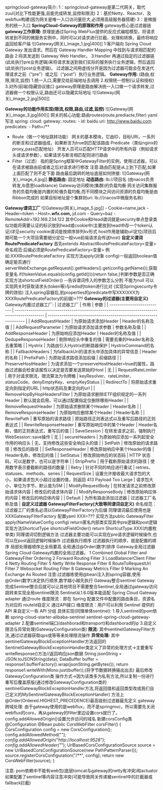 springcloud-gateway简介:
	1：springcloud-gateway是第二代网关，取代zuul(对比下性能更强,且能完成转发,监控和限流)
	2：基於Netty、Reactor、及webflux构建(因为网关是唯一入口访问量巨大,必须用高级服务器搭建)
	3：是微服务的统一入口
**SpringCloud-Gateway的原理和作用**
	gateway核心是过滤器链
	**gateway工作原理:**
		原理是通过Spring WebFlux提供的反应式编程模型，将请求转发到不同的微服务实例中，同时可以对请求进行拦截、处理和转换，最终将响应返回给客户端
		![[Gateway(网关)_image_1.jpg|400]]
		1:客户端向 Spring Cloud Gateway 发出请求。然后在 Gateway Handler Mapping 中找到与请求相匹配的路由
		2:将其发送到 Gateway Web Handler。
		3:Handler 再通过指定的过滤器链(此处执行pre业务逻辑)来将请求发送到我们实际的服务执行业务逻辑，然后返回(此处执行post业务逻辑)。
		过滤器之间用虚线分开是因为过滤器可能会在发送代理请求之前（“pre”）或之后（“post”）执行业务逻辑。
	**Gateway作用:**
		(路由,权限,限流,监控)
		1.统一入口,需要交给前端地址去调用
		2.权限统一控制(认证和授权)
		3.对外(前端)隐藏协议接口
		gateway原理是路由解决统一入口做一个请求转发,过滤器做一个权限认证,路由还可以隐藏实际地址
	![[Gateway(网关)_image_2.jpg|500]]




**Gateway的功能作用实现(限流,权限,路由,过滤,监控)**
![[Gateway(网关)_image_3.jpg|600]]
网关的核心功能:路由routes(route,prediacte,filter)
yaml写法
	spring:
	  cloud:
	    gateway:
	      routes:
	      \- id: baidu
	         uri: http://www.baidu.com
	         predicates:
	         - Path=/**
-   Route（做一个地址跳转功能）
网关的基本模块，它由ID，目标URI，一系列的断言和过滤器组成，如果断言为true则匹配该路由
Predicate（类似nginx的proxy_pass匹配地址）
开发人员可以匹配HTTP请求中的所有内容（例如请求头或请求参数），如果请求与断言相匹配则进行路由
-   Filter（过滤）
指的是Spring框架中GatewayFilter的实例，使用过滤器，可以在请求被路由前或者之后对请求进行修改
注意:路由匹配是从上到下匹配,如果上面匹配了则不走下面
路由最后跳转的地址底层如何拼接:
![[Gateway(网关)_image_4.jpg]]
**静态路由:** 固定地址
**动态路由:** lb://项目名 (由nacos负责转发,lb意思loadblance)
Gateway访问模块(集群)的负载均衡
网关访问集群服务的负载均衡是内置的轮循负载均衡,而不同模块之间访问资源的负载均衡是由Ribbon完成的
如果目标地址是个集群则uri: lb://(nacos中微服务名称)

**Gateway谓词工厂**
	![[Gateway(网关)_image_5.jpg]]
	- Cookie=name,jack
	- Header=token
	- Host=**.wfx.com,**.jd.com
	- Query=baz
	- RemoteAddr=192.168.234.122
	其中Cookie和Head谓词就是security单点登录类似功能将需要认证的标识放到head或cookie中(主要放到head中存一个token认证)详见security
	cookie谓词是按顺序排列kv形式
	host作用是辅助url定位(项目后期可能一个大项目需要细分定位一般vue前端请求会传送host)
	**自定义谓词RoutePredicateFactory**
		首先extends AbstractRoutePredicateFactory<变量>
		命名规范:后缀必须是RoutePredicateFactory<变量>
		例如:XXXRoutePredicateFactory
		实现方法apply(对象 config)一般返回boolean值确定能否通行
		serverWebExchange.getRequest().getHeaders().get(config.getName());获取变量名
		if(!tokenValue.equals(config.getId())){return false;}判断参数是否正确
		实现方法shortcutFieldOrder() --告诉谓词传入的参数怎么分割 不能为null
		可以实现网关时获取请求头(token等)与redis的token进行比对
		(实现Springsecurity令牌的效验)
		注入spring容器后,到properties的predicate中写XXX(XXX为XXXRoutePredicateFactory的前缀)=???
**Gateway的过滤器(主要用自定义)**
Gateway内置过滤器工厂:
	| 过滤器工厂                  | 作用                                                                                          | 参数                                                               |
	| --------------------------- | --------------------------------------------------------------------------------------------- | ------------------------------------------------------------------ |
	| AddRequestHeader            | 为原始请求添加Header                                                                          | Header的名称及值                                                   |
	| AddRequestParameter         | 为原始请求添加请求参数                                                                        | 参数名称及值                                                       |
	| AddResponseHeader           | 为原始响应添加Header                                                                          | Header的名称及值                                                   |
	| DedupeResponseHeader        | 剔除响应头中重复的值                                                                          | 需要去重的Header名称及去重策略                                     |
	| Hystrix                     | 为路由引入Hystrix的断路器保护                                                                 | HystrixCommand的名称                                               |
	| FallbackHeaders             | 为fallbackUri的请求头中添加具体的异常信息                                                     | Header的名称                                                       |
	| PrefixPath                  | 为原始请求路径添加前缀                                                                        | 前缀路径                                                           |
	| PreserveHostHeader          | 为请求添加一个preserveHostHeader=true的属性，路由过滤器会检查该属性以决定是否要发送原始的Host | 无                                                                 |
	| RequestRateLimiter          | 用于对请求限流，限流算法为令牌桶                                                              | keyResolver、rateLimiter、statusCode、denyEmptyKey、emptyKeyStatus |
	| RedirectTo                  | 将原始请求重定向到指定的URL                                                                   | http状态码及重定向的url                                            |
	| RemoveHopByHopHeadersFilter | 为原始请求删除IETF组织规定的一系列Header                                                      | 默认就会启用，可以通过配置指定仅删除哪些Header                     |
	| RemoveRequestHeader         | 为原始请求删除某个Header                                                                      | Header名称                                                         |
	| RemoveResponseHeader        | 为原始响应删除某个Header                                                                      | Header名称                                                         |
	| RewritePath                 | 重写原始的请求路径                                                                            | 原始路径正则表达式以及重写后路径的正则表达式                       |
	| RewriteResponseHeader       | 重写原始响应中的某个Header                                                                    | Header名称，值的正则表达式，重写后的值                             |
	| SaveSession                 | 在转发请求之前，强制执行WebSession::save操作                                                  | 无                                                                 |
	| secureHeaders               | 为原始响应添加一系列起安全作用的响应头                                                        | 无，支持修改这些安全响应头的值                                     |
	| SetPath                     | 修改原始的请求路径                                                                            | 修改后的路径                                                       |
	| SetResponseHeader           | 修改原始响应中某个Header的值                                                                  | Header名称，修改后的值                                             |
	| SetStatus                   | 修改原始响应的状态码                                                                          | HTTP 状态码，可以是数字，也可以是字符串                            |
	| StripPrefix                 | 用于截断原始请求的路径                                                                        | 使用数字表示要截断的路径的数量                                     |
	| Retry                       | 针对不同的响应进行重试                                                                        | retries、statuses、methods、series                                 |
	| RequestSize                 | 设置允许接收最大请求包的大小。如果请求包大小超过设置的值，则返回 413 Payload Too Large        | 请求包大小，单位为字节，默认值为5M                                 |
	| ModifyRequestBody           | 在转发请求之前修改原始请求体内容                                                              | 修改后的请求体内容                                                 |
	| ModifyResponseBody          | 修改原始响应体的内容                                                                          | 修改后的响应体内容                                                 |
	| Default                     | 为所有路由添加过滤器                                                                          | 过滤器工厂名称及值                                                 |
**自定义过滤器 GatewayFilterFactory(大致等同谓词自定义)**
	命名规范：过滤器工厂的类名必须以GatewayFilterFactory为后缀 同理谓词最后使用也是XXXGatewayFilterFactory
	配置yaml XXX=???
	实现方法public GatewayFilter apply(NameValueConfig config) return匿名内部类实现其中pre逻辑和post逻辑
	实现方法ShortcutType shortcutFieldOrder()
	return ShortcutType.XXX(内置枚举类)
	同理谓词切割逻辑方法
	过滤器主要功能可以实现在pre请求逻辑时候操作,也可以在post返回逻辑时候操作
过滤器执行顺序
	过滤器执行的顺序，就是配置的顺序
	局部处理器顺序比全局要高
	全局通过@Order(数字)排序
Gateway全局过滤器
Spring Cloud Gateway内置的全局过滤器。
	1 Combined Global Filter and GatewayFilter Ordering 
	2 Forward Routing Filter 
	3 LoadBalancerClient Filter 
	4 Netty Routing Filter 
	5 Netty Write Response Filter 
	6 RouteToRequestUrl Filter 
	7 Websocket Routing Filter 
	8 Gateway Metrics Filter 
	9 Marking An Exchange As Routed
注意:过滤器练使用@bean注入到spring容器,使用@Order(数字)决定执行顺序,数字越小越先执行
Gateway整合sentinel
	Gateway完成Sentinel整合后就可以让其他项目不需要整合Sentinel,全局通过gateway访问跳转来实现全局sentinel限流
	Sentinel从1.6.0版本能适配 Spring Cloud Gateway adapter
	通过route 维度限流：即在 Spring 配置文件中配置的路由条目，资源名为对应的 routeId自定义
	通过API接口 维度限流：用户可以利用 Sentinel 提供的 API 来自定义一些 API 分组
	具体实现(同理单体sentinel):
	1.导入sentinel的pom依赖
	spring-cloud-starter-alibaba-sentinel
	sentinel-spring-cloud-gateway-adapter
	2.配置sentinel端口(dashborad和transport)和dashborad的ip
	3.自定义限流与异常处理(GatewayConfiguration类)
	**限流:** 其中sentinelGatewayFilter方法,通过过滤器获取qps或等等来处理限流操作
	**异常处理:** 其中sentinelGatewayBlockExceptionHandler方法返回的
	SentinelGatewayBlockExceptionHandler类定义了异常的处理方式->主要重写 writeResponse()方法//返回响应json数据
	String jsonString = JSON.toJSONString(data);
	DataBuffer buffer = response1.bufferFactory().wrap(jsonString.getBytes());
	return response1.writeWith(Mono.just(buffer));(将字节数据转换输出出去)
	最后修改GatewayConfiguration类
	操作方式->因为该类多为私有方法,所以复制一份进行重写后覆盖原版(通过修改GatewayConfiguration类的sentinelGatewayBlockExceptionHandler方法,将返回值和返回类型改成我们自己定义的MySentinelGatewayBlockExceptionHandler)
	方法上@Order(Ordered.HIGHEST_PRECEDENCE)最高级别过滤器最先定义
gateway跨域处理:
	由于gateway使用的是webflux，而不是springmvc，所以需要先关闭webflux的cors，再从gateway的filter里边设置cors就行了。config.addAllowedOrigin()设置允许访问的域名
	新建corsConfig类@Configuration
	@Bean
	public CorsWebFilter corsFilter() {
	CorsConfiguration config = new CorsConfiguration();
	config.addAllowedMethod("*");
	config.addAllowedOrigin("http://localhost:9528");
	config.addAllowedHeader("*");
	UrlBasedCorsConfigurationSource source = new UrlBasedCorsConfigurationSource(new PathPatternParser());
	source.registerCorsConfiguration("/**", config);
	return new CorsWebFilter(source);
	}

注意:
	pom依赖中不能有web包(底层tomcat与gateway的netty有冲突)和actuator
	如果配置了sentinel等内容注意冲突(可能导致网关传递被sentinel中的拦截器或fallback拦截)





